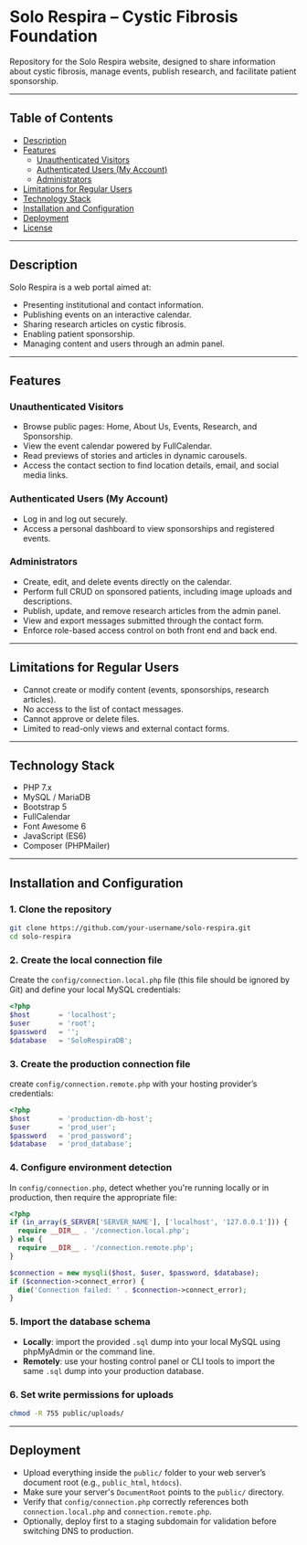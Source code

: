 # Solo Respira – Cystic Fibrosis Foundation

Repository for the Solo Respira website, designed to share information about cystic fibrosis, manage events, publish research, and facilitate patient sponsorship.

---

## Table of Contents

- [Description](#description)
- [Features](#features)
  - [Unauthenticated Visitors](#unauthenticated-visitors)
  - [Authenticated Users (My Account)](#authenticated-users-my-account)
  - [Administrators](#administrators)
- [Limitations for Regular Users](#limitations-for-regular-users)
- [Technology Stack](#technology-stack)
- [Installation and Configuration](#installation-and-configuration)
- [Deployment](#deployment)
- [License](#license)

---

## Description

Solo Respira is a web portal aimed at:

- Presenting institutional and contact information.  
- Publishing events on an interactive calendar.  
- Sharing research articles on cystic fibrosis.  
- Enabling patient sponsorship.  
- Managing content and users through an admin panel.  

---

## Features

### Unauthenticated Visitors

- Browse public pages: Home, About Us, Events, Research, and Sponsorship.  
- View the event calendar powered by FullCalendar.  
- Read previews of stories and articles in dynamic carousels.  
- Access the contact section to find location details, email, and social media links.  

### Authenticated Users (My Account)

- Log in and log out securely.  
- Access a personal dashboard to view sponsorships and registered events.  

### Administrators

- Create, edit, and delete events directly on the calendar.  
- Perform full CRUD on sponsored patients, including image uploads and descriptions.  
- Publish, update, and remove research articles from the admin panel.  
- View and export messages submitted through the contact form.  
- Enforce role-based access control on both front end and back end.  

---

## Limitations for Regular Users

- Cannot create or modify content (events, sponsorships, research articles).  
- No access to the list of contact messages.  
- Cannot approve or delete files.  
- Limited to read-only views and external contact forms.  

---

## Technology Stack

- PHP 7.x  
- MySQL / MariaDB  
- Bootstrap 5  
- FullCalendar  
- Font Awesome 6  
- JavaScript (ES6)  
- Composer (PHPMailer)  

---

## Installation and Configuration

### 1. Clone the repository

```bash
git clone https://github.com/your-username/solo-respira.git
cd solo-respira
```

### 2. Create the local connection file

Create the `config/connection.local.php` file (this file should be ignored by Git) and define your local MySQL credentials:

```php
<?php
$host       = 'localhost';
$user       = 'root';
$password   = '';
$database   = 'SoloRespiraDB';
```

### 3. Create the production connection file

create `config/connection.remote.php` with your hosting provider’s credentials:

```php
<?php
$host       = 'production-db-host';
$user       = 'prod_user';
$password   = 'prod_password';
$database   = 'prod_database';
```

### 4. Configure environment detection

In `config/connection.php`, detect whether you're running locally or in production, then require the appropriate file:

```php
<?php
if (in_array($_SERVER['SERVER_NAME'], ['localhost', '127.0.0.1'])) {
  require __DIR__ . '/connection.local.php';
} else {
  require __DIR__ . '/connection.remote.php';
}

$connection = new mysqli($host, $user, $password, $database);
if ($connection->connect_error) {
  die('Connection failed: ' . $connection->connect_error);
}
```

### 5. Import the database schema

* **Locally**: import the provided `.sql` dump into your local MySQL using phpMyAdmin or the command line.
* **Remotely**: use your hosting control panel or CLI tools to import the same `.sql` dump into your production database.

### 6. Set write permissions for uploads

```bash
chmod -R 755 public/uploads/
```

---

## Deployment

* Upload everything inside the `public/` folder to your web server’s document root (e.g., `public_html`, `htdocs`).
* Make sure your server's `DocumentRoot` points to the `public/` directory.
* Verify that `config/connection.php` correctly references both `connection.local.php` and `connection.remote.php`.
* Optionally, deploy first to a staging subdomain for validation before switching DNS to production.

